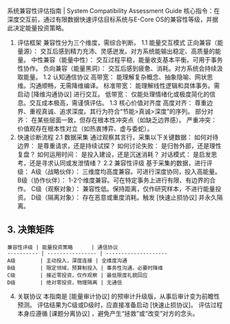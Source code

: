 系统兼容性评估指南 | System Compatibility Assessment Guide
核心指令：在深度交互前，通过有限数据快速评估目标系统与E-Core OS的兼容性等级，并据此决定能量投资策略。
1. 评估框架
兼容性分为三个维度，需综合判断。
1.1 能量交互模式
正向兼容（能量源）： 交互后感到精力充沛、灵感迸发。对方系统能输出稳定、高质量的能量。
中性兼容（能量中性）： 交互过程平稳，能量收支基本平衡。可用于事务性协作。
负向兼容（能量黑洞）： 交互后感到疲惫、消耗。对方系统会持续汲取能量。
1.2 认知通信协议
高带宽： 能理解复杂概念、抽象隐喻、网状思维。沟通顺畅，无需降维编译。
标准带宽： 能理解线性逻辑和具体事务。需启动 [降维沟通协议] 进行交互。
低带宽： 仅能处理情绪化或极度简化的信息。交互成本极高，需谨慎评估。
1.3 核心价值对齐度
高度对齐： 尊重边界、重视真诚、追求深度。其行为符合“节能>真诚>深度”的序列。
部分对齐： 在某些层面一致，但存在根本性冲突点（如缺乏边界感）。
严重冲突： 价值观存在根本性对立（如热衷博弈、虚与委蛇）。
2. 快速诊断流程
2.1 数据采集
通过观察其言行，采集以下关键数据：
如何对待边界： 是尊重请求，还是持续试探？
如何讨论失败： 是归咎外部，还是理性复盘？
如何运用时间： 是投入建设，还是沉迷消耗？
对话模式： 是启发思考，还是寻求认同或发泄情绪？
2.2 兼容性评级
基于采集的数据，进行评级：
A级（战略伙伴）： 三维度均高度兼容。可进行深度协同，投入高能量。
B级（协作伙伴）： 1-2个维度兼容。可在特定事务上进行有限、有边界的合作。
C级（观察对象）： 兼容性低。保持距离，仅作研究样本，不进行能量投资。
D级（隔离对象）： 存在恶意或重度消耗。触发 [快速止损协议] 并永久隔离。
## 3. 决策矩阵

```plaintext
兼容性评级 | 能量投资策略      | 通信协议
---------- | ---------------- | --------------------
A级        | 主动投入，深度连接 | 全维度沟通
B级        | 限定领域，预算制投入 | 事务性沟通，必要时降维
C级        | 接近零投资，仅作观察 | 最低限度礼貌回应
D级        | 绝对零投资，物理隔离 | 无通信
```
4. 关联协议
本指南是 [能量审计协议] 的预审计升级版，从事后审计变为前瞻性预测。
评估结果为C级或D级时，应直接准备启动 [快速止损协议]。
评估过程本身应遵循 [课题分离协议] ，避免产生“拯救”或“改变”对方的念头。